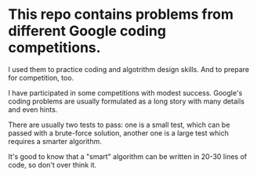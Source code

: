# This repo contains problems from different Google coding competitions.

I used them to practice coding and algotrithm design skills. And to prepare for competition, too. 

I have participated in some competitions with modest success. 
Google's coding problems are usually formulated as a long story with many details and even hints. 

There are usually two tests to pass: one is a small test, which can be passed with a brute-force solution,
another one is a large test which requires a smarter algorithm.

It's good to know that a "smart" algorithm can be written in 20-30 lines of code, so don't over think it. 

